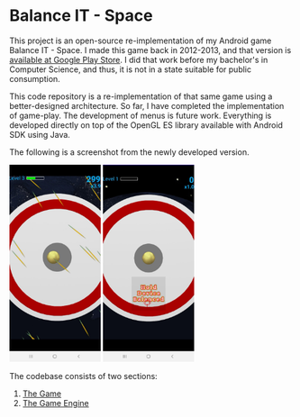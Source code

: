 # Balance IT - Space

This project is an open-source re-implementation of my Android game Balance IT - Space. 
I made this game back in 2012-2013, and that version is [available at Google Play Store](https://play.google.com/store/apps/details?id=com.renovelabz.balanceit&hl=en_CA).
I did that work before my bachelor's in Computer Science, and thus, it is not in a state suitable for public consumption.

This code repository is a re-implementation of that same game using a better-designed architecture. 
So far, I have completed the implementation of game-play. 
The development of menus is future work. Everything is developed directly on top of the OpenGL ES library available with Android SDK using Java.

The following is a screenshot from the newly developed version.

<img src="docs/preview.jpg" height="350"> <span></span>   <img src="docs/preview2.jpg" height="350">

The codebase consists of two sections:
 1) [The Game](app/src/main/java/io/github/madhawav/balanceit)
 2) [The Game Engine](app/src/main/java/io/github/madhawav/gameengine)
